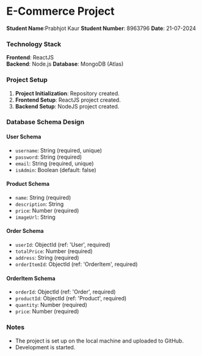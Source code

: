 # E-Commerce Project

**Student Name**:Prabhjot Kaur
**Student Number**: 8963796
**Date**: 21-07-2024

### Technology Stack

**Frontend**: ReactJS  
**Backend**: Node.js 
**Database**: MongoDB (Atlas)

### Project Setup

1. **Project Initialization**: Repository created.
2. **Frontend Setup**: ReactJS project created.
3. **Backend Setup**: NodeJS project created.
### Database Schema Design

#### User Schema
- `username`: String (required, unique)
- `password`: String (required)
- `email`: String (required, unique)
- `isAdmin`: Boolean (default: false)

#### Product Schema
- `name`: String (required)
- `description`: String
- `price`: Number (required)
- `imageUrl`: String

#### Order Schema
- `userId`: ObjectId (ref: 'User', required)
- `totalPrice`: Number (required)
- `address`: String (required)
- `orderItemId`: ObjectId (ref: 'OrderItem', required)

#### OrderItem Schema
- `orderId`: ObjectId (ref: 'Order', required)
- `productId`: ObjectId (ref: 'Product', required)
- `quantity`: Number (required)
- `price`: Number (required)

### Notes

- The project is set up on the local machine and uploaded to GitHub.
- Development is started.
